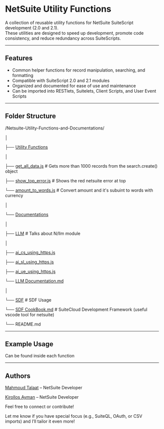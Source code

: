 # NetSuite Utility Functions

A collection of reusable utility functions for NetSuite SuiteScript development (2.0 and 2.1).  
These utilities are designed to speed up development, promote code consistency, and reduce redundancy across SuiteScripts.

---

## Features

- Common helper functions for record manipulation, searching, and formatting
- Compatible with SuiteScript 2.0 and 2.1 modules
- Organized and documented for ease of use and maintenance
- Can be imported into RESTlets, Suitelets, Client Scripts, and User Event Scripts

---

## Folder Structure

/Netsuite-Utility-Functions-and-Documentations/

│

├── [Utility Functions](https://github.com/Talaat-hub/Netsuite-Utility-Functions-and-Documentations/tree/main/Utility%20Functions)

│

├── [get_all_data.js](https://github.com/Talaat-hub/Netsuite-Utility-functions/blob/main/Utility%20Functions/get_all_data.js) # Gets more than 1000 records from the search.create() object

├── [show_top_error.js](https://github.com/Talaat-hub/Netsuite-Utility-functions/blob/main/Utility%20Functions/show_top_error.js) # Shows the red netsuite error at top

└── [amount_to_words.js](https://github.com/Talaat-hub/Netsuite-Utility-functions/blob/main/Utility%20Functions/amount_to_words.js) # Convert amount and it's subuint to words with currency

│

└── [Documentations](https://github.com/Talaat-hub/Netsuite-Utility-Functions-and-Documentations/tree/main/Documentations)

│

├── [LLM](https://github.com/Talaat-hub/Netsuite-Utility-Functions-and-Documentations/tree/main/Documentations/LLM) # Talks about N/llm module

│

├── [ai_cs_using_https.js](https://github.com/Talaat-hub/Netsuite-Utility-Functions-and-Documentations/tree/main/Documentations/LLM/ai_cs_using_https.js) 

├── [ai_sl_using_https.js](https://github.com/Talaat-hub/Netsuite-Utility-Functions-and-Documentations/tree/main/Documentations/LLM/ai_sl_using_https.js)

├── [ai_ue_using_https.js](https://github.com/Talaat-hub/Netsuite-Utility-Functions-and-Documentations/tree/main/Documentations/LLM/ai_ue_using_https.js)

└── [LLM Documentation.md](https://github.com/Talaat-hub/Netsuite-Utility-Functions-and-Documentations/tree/main/Documentations/LLM/LLM%20Documentation.md)

│

└── [SDF](https://github.com/Talaat-hub/Netsuite-Utility-Functions-and-Documentations/tree/main/Documentations/SDF) # SDF Usage

└── [SDF CookBook.md](https://github.com/Talaat-hub/Netsuite-Utility-functions/blob/main/SDF/SDF%20CookBook.md) # SuiteCloud Development Framework (useful vscode tool for netsuite)

└── README.md

---

## Example Usage

Can be found inside each function

---

## Authors

[Mahmoud Talaat](https://www.linkedin.com/in/mahmoudtalaat21/) – NetSuite Developer

[Kirollos Ayman](https://www.linkedin.com/in/keroloseid/) – NetSuite Developer

Feel free to connect or contribute!

Let me know if you have special focus (e.g., SuiteQL, OAuth, or CSV imports) and I’ll tailor it even more!
